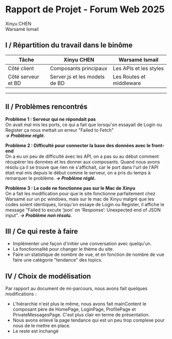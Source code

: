 # Rapport de Projet - Forum Web 2025
Xinyu CHEN  
Warsamé Ismail

## I / Répartition du travail dans le binôme

| Tâche                     | Xinyu CHEN                         | Warsamé Ismail                  |
|---------------------------|------------------------------------|---------------------------------|
| Côté client               | Composants principaux              | Les APIs et les styles           |
| Côté serveur et BD        | Server.js et les models de BD      | Les Routes et middleware        |

---

## II / Problèmes rencontrés

**Problème 1 : Serveur qui ne répondait pas**  
On avait mal mis les ports, ce qui a fait que lorsqu'on essayait de Login ou Register ça nous mettait un erreur "Failed to Fetch"  
***-> Problème réglé.***

**Problème 2 : Difficulté pour connecter la base des données avec le front-end**  
On a eu un peu de difficulté avec les API, on a pas su au début comment récupérer les données et les donner aux composants. Quand nous avons résolu ça il se trouve que rien ne s'affichait, car le port dans l'url de l'API était mal mis depuis le début comme le serveur, on a pris du temps à remarquer le problème. 
***-> Problème réglé.***

**Problème 3 : Le code ne fonctionne pas sur le Mac de Xinyu**  
On a fait les modification pour que le site fonctionne parfaitement chez Warsamé sur un pc windows, mais sur le mac de Xinyu malgré que les codes soient identiques, lorsqu'on essaye de Login ou Register, il affiche le message "Failed to excute ‘json’ on ‘Response’: Unexpected end of JSON input". 
***-> Problème non résolu.***

## III / Ce qui reste à faire

- Implémenter une façon d'initier une conversation avec quelqu'un.
- La fonctionnalité pour changer le thème du site.
- Faire un statistique de nombre de vue, et en fonction de nombre de vue faire une catégorie "tendance" des topics.

## IV / Choix de modélisation

Par rapport au document de mi-parcours, nous avons fait quelques modifications : 

- L'hiérarchie n'est plus le même, nous avons fait mainContent le composant père de HomePage, LoginPage, ProfilePage et PrivateMessagesPage. C'est plus clair en terme de présentation.
- Nous avons enlevé la page tendance qui est un peu trop complexe pour nous de le mettre en place.
- Le reste est inchangé